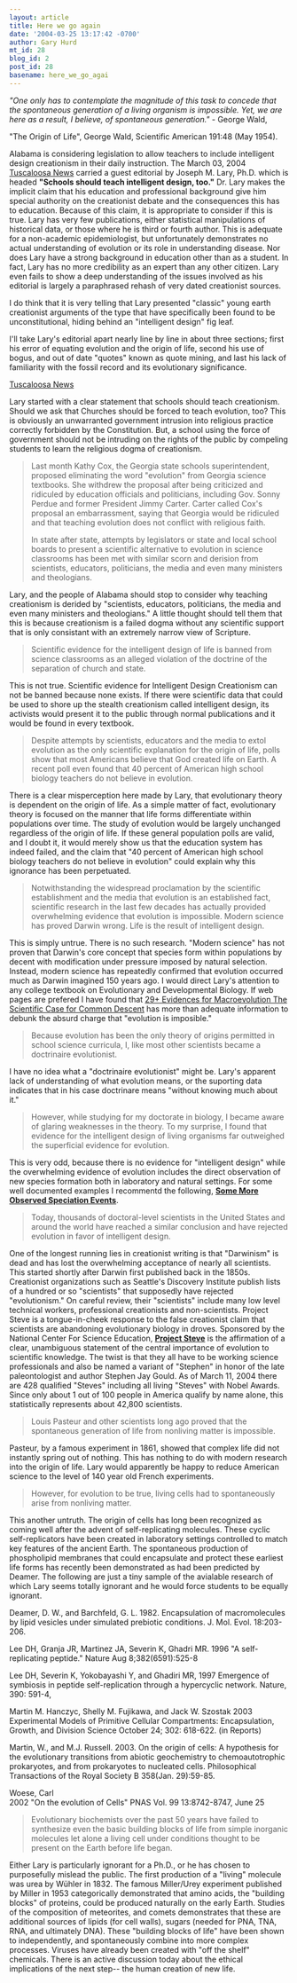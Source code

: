 ```yaml
---
layout: article
title: Here we go again
date: '2004-03-25 13:17:42 -0700'
author: Gary Hurd
mt_id: 28
blog_id: 2
post_id: 28
basename: here_we_go_agai
---
```

<i>"One only has to contemplate the magnitude of this task to concede that the spontaneous generation of a living organism is impossible. Yet, we are here as a result, I believe, of spontaneous generation."</i> - George Wald, 

"The Origin of Life", George Wald, Scientific American 191:48 (May 1954). 

Alabama is considering legislation to allow teachers to include intelligent design
creationism in their daily instruction.  The March 03, 2004 <a href="http://www.tuscaloosanews.com/">Tuscaloosa News</a> carried a guest editorial by Joseph M. Lary, Ph.D. which is headed <b>"Schools should teach intelligent design, too."</b>  Dr. Lary makes the implicit claim that his education and professional background give him special authority on the creationist debate and the consequences this has to education.  Because of this claim, it is appropriate to consider if this is true.  Lary has very few publications, either statistical manipulations of historical data, or those where he is third or fourth author.  This is adequate for a non-academic epidemiologist, but unfortunately demonstrates no actual understanding of evolution or its role in understanding disease. Nor does Lary have a strong background in education other than as a student.  In fact, Lary has no more credibility as an expert than any other citizen.  Lary even fails to show a deep understanding of the issues involved as his editorial is largely a paraphrased rehash of very dated creationist sources.

I do think that it is very telling that Lary presented "classic" young earth creationist arguments of the type that have specifically been found to be unconstitutional, hiding behind an "intelligent design" fig leaf.  

I'll take Lary's editorial apart nearly line by line in about three sections; first his error of equating evolution and the origin of life, second his use of bogus, and out of date "quotes" known as quote mining, and last his lack of familiarity with the fossil record and its evolutionary significance.

<!--more-->

<a href="http://www.tuscaloosanews.com/">Tuscaloosa News</a>

Lary started with a clear statement that schools should teach creationism. Should we ask that Churches should be forced to teach evolution, too?  This is obviously an unwarranted government intrusion into religious practice correctly forbidden by the Constitution.  But, a school using the force of government should not be intruding on the rights of the public by compeling students to learn the religious dogma of creationism.  

<blockquote>Last month Kathy Cox, the Georgia state schools superintendent, proposed eliminating the word "evolution" from Georgia science textbooks. She withdrew the proposal after being criticized and ridiculed by education officials and politicians, including Gov. Sonny Perdue and former President Jimmy Carter. Carter called Cox's proposal an embarrassment, saying that Georgia would be ridiculed and that teaching evolution does not conflict with religious faith. 

In state after state, attempts by legislators or state and local school boards to present a scientific alternative to evolution in science classrooms has been met with similar scorn and derision from scientists, educators, politicians, the media and even many ministers and theologians.</blockquote>

Lary, and the people of Alabama should stop to consider why teaching creationism is derided by "scientists, educators, politicians, the media and even many ministers and theologians."  A little thought should tell them that this is because creationism is a failed dogma without any scientific support that is only consistant with an extremely narrow view of Scripture.  

<blockquote>Scientific evidence for the intelligent design of life is banned from science classrooms as an alleged violation of the doctrine of the separation of church and state.</blockquote>

This is not true.  Scientific evidence for Intelligent Design Creationism can not be
banned because none exists.  If there were scientific data that could be used to shore up the stealth creationism called intelligent design, its activists would present it to the public through normal publications and it would be found in every textbook.  

<blockquote>Despite attempts by scientists, educators and the media to extol evolution as the only scientific explanation for the origin of life, polls show that most Americans believe that God created life on Earth. A recent poll even found that 40 percent of American high school biology teachers do not believe in evolution.</blockquote>

There is a clear misperception here made by Lary, that evolutionary theory is dependent on the origin of life.  As a simple matter of fact, evolutionary theory is focused on the manner that life forms differentiate within populations over time.  The study of evolution would be largely unchanged regardless of the origin of life. If these general population polls are valid, and I doubt it, it would merely show us that the education system has indeed failed, and the claim that "40 percent of American high school biology teachers do not believe in evolution" could explain why this ignorance has been perpetuated.

<blockquote>Notwithstanding the widespread proclamation by the scientific
establishment and the media that evolution is an established fact, scientific research in the last few decades has actually provided overwhelming evidence that evolution is impossible. Modern science has proved Darwin wrong. Life is the result of intelligent design.</blockquote>

This is simply untrue.  There is no such research.  "Modern science" has not proven that Darwin's core concept that species form within populations by decent with modification under pressure imposed by natural selection.  Instead, modern science has repeatedly confirmed that evolution occurred much as Darwin imagined 150 years ago.  I would direct Lary's attention to any college textbook on Evolutionary and Developmental Biology.  If web pages are prefered I have found that <a href="http://www.talkorigins.org/faqs/comdesc/">29+ Evidences for Macroevolution The Scientific Case for Common Descent</a> has more than adequate information to debunk the absurd charge that "evolution is imposible."

<blockquote>Because evolution has been the only theory of origins permitted in school science curricula, I, like most other scientists became a doctrinaire
evolutionist.</blockquote>

I have no idea what a "doctrinaire evolutionist" might be.  Lary's apparent lack of understanding of what evolution means, or the suporting data indicates that in his case doctrinare means "without knowing much about it."

<blockquote>However, while studying for my doctorate in biology, I became aware of glaring weaknesses in the theory. To my surprise, I found that evidence for the intelligent design of living organisms far outweighed the superficial evidence for evolution. </blockquote>

This is very odd, because there is no evidence for "intelligent design" while the overwhelming evidence of evolution includes the direct observation of new species formation both in laboratory and natural settings.  For some well documented examples I recommentd the following, <a href="http://www.talkorigins.org/faqs/speciation.html"><b>Some More Observed Speciation Events</b></a>.

<blockquote>Today, thousands of doctoral-level scientists in the United States and around the world have reached a similar conclusion and have rejected evolution in favor of intelligent design.</blockquote>

One of the longest running lies in creationist writing is that "Darwinism" is dead and has lost the overwhelming acceptance of nearly all scientists.  This started shortly after Darwin first published back in the 1850s. Creationist organizations such as Seattle's Discovery Institute publish lists of a hundred or so "scientists" that supposedly have rejected "evolutionism."  On careful review, their "scientists" include many low level technical workers, professional creationists and non-scientists.  Project Steve is a tongue-in-cheek response to the false creationist claim that scientists are abandoning evolutionary biology in droves.  Sponsored by the National Center For Science Education, <a href="http://www.ncseweb.org/article.asp?category=18 "><b>Project Steve</b></a> is the affirmation of a clear, unambiguous statement of the central importance of evolution to scientific knowledge.  The twist is that they all have to be working science professionals and also be named a variant of "Stephen" in honor of the late paleontologist and author Stephen Jay Gould.  As of March 11, 2004 there are 428 qualified "Steves" including all living "Steves" with Nobel Awards.  Since only about 1 out of 100 people in America qualify by name alone, this statistically represents about 42,800 scientists.

<blockquote>Louis Pasteur and other scientists long ago proved that the spontaneous generation of life from nonliving matter is impossible. </blockquote>

Pasteur, by a famous experiment in 1861, showed that complex life did not instantly spring out of nothing.  This has nothing to do with modern research into the origin of life.  Lary would apparently be happy to reduce American science to the level of 140 year old French experiments.

<blockquote>However, for evolution to be true, living cells had to spontaneously arise from nonliving matter.</blockquote> 

This another untruth. The origin of cells has long been recognized as coming well after the advent of self-replicating molecules.  These cyclic self-replicators have been created in laboratory settings controlled to match key features of the ancient Earth.  The spontaneous production of phospholipid membranes that could encapsulate and protect these earliest life forms has recently been demonstrated as had been predicted by Deamer.  The following are just a tiny sample of the avialable research of which Lary seems totally ignorant and he would force students to be equally ignorant. 

Deamer, D. W., and Barchfeld, G. L. 
1982. Encapsulation of macromolecules by lipid vesicles under simulated prebiotic conditions. J. Mol. Evol. 18:203-206.

Lee DH, Granja JR, Martinez JA, Severin K, Ghadri MR.
1996 "A self-replicating peptide." Nature Aug 8;382(6591):525-8

Lee DH, Severin K, Yokobayashi Y, and Ghadiri MR, 
1997 Emergence of symbiosis in peptide self-replication through a hypercyclic network. Nature, 390: 591-4, 

Martin M. Hanczyc, Shelly M. Fujikawa, and Jack W. Szostak
2003 Experimental Models of Primitive Cellular Compartments: Encapsulation, Growth, and Division Science October 24; 302: 618-622. (in Reports) 

Martin, W., and M.J. Russell. 
2003. On the origin of cells: A hypothesis for the
evolutionary transitions from abiotic geochemistry to chemoautotrophic prokaryotes, and from prokaryotes to nucleated cells. Philosophical Transactions of the Royal Society B 358(Jan. 29):59-85. 

Woese, Carl  
2002 "On the evolution of Cells" PNAS Vol. 99 13:8742-8747, June 25

<blockquote>Evolutionary biochemists over the past 50 years have failed to synthesize even the basic building blocks of life from simple inorganic molecules let alone a living cell under conditions thought to be present on the Earth before life began.</blockquote>

Either Lary is particularly ignorant for a Ph.D., or he has chosen to purposefully mislead the public.  The first production of a "living" molecule was urea by Wühler in 1832.  The famous Miller/Urey experiment published by Miller in 1953 categorically demonstrated that amino acids, the "building blocks" of proteins, could be produced naturally on the early Earth.  Studies of the composition of meteorites, and comets demonstrates that these are additional sources of lipids (for cell walls), sugars (needed for PNA, TNA, RNA, and ultimately DNA).  These "building blocks of life" have been shown to independently, and spontaneously combine into more complex processes.  Viruses have already been created with "off the shelf" chemicals. There is an active discussion today about the ethical implications of the next step-- the human creation of new life.  
